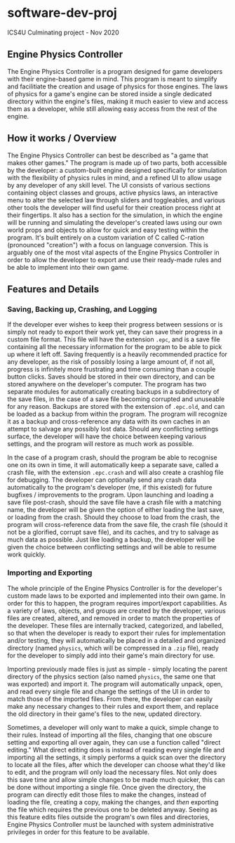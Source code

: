 # software-dev-proj
ICS4U Culminating project - Nov 2020




## Engine Physics Controller


The Engine Physics Controller is a program designed for game developers with their engine-based game in mind. This program is meant to simplify and facilitiate the creation and usage of physics for those engines. The laws of physics for a game's engine can be stored inside a single dedicated directory within the engine's files, making it much easier to view and access them as a developer, while still allowing easy access from the rest of the engine.



## How it works / Overview


The Engine Physics Controller can best be described as "a game that makes other games." The program is made up of two parts, both accessible by the developer: a custom-built engine designed specifically for simulation with the flexibility of physics rules in mind, and a refined UI to allow usage by any developer of any skill level. The UI consists of various sections containing object classes and groups, active physics laws, an interactive menu to alter the selected law through sliders and toggleables, and various other tools the developer will find useful for their creation process right at their fingertips. It also has a section for the simulation, in which the engine will be running and simulating the developer's created laws using our own world props and objects to allow for quick and easy testing within the program. It's built entirely on a custom variation of C called C-ration (pronounced "creation") with a focus on language conversion. This is arguably one of the most vital aspects of the Engine Physics Controller in order to allow the developer to export and use their ready-made rules and be able to implement into their own game.



## Features and Details


### Saving, Backing up, Crashing, and Logging

If the developer ever wishes to keep their progress between sessions or is simply not ready to export their work yet, they can save their progress in a custom file format. This file will have the extension `.epc`, and is a save file containing all the necessary information for the program to be able to pick up where it left off. Saving frequently is a heavily recommended practice for any developer, as the risk of possibly losing a large amount of, if not all, progress is infinitely more frustrating and time consuming than a couple button clicks. Saves should be stored in their own directory, and can be stored anywhere on the developer's computer. The program has two separate modules for automatically creating backups in a subdirectory of the save files, in the case of a save file becoming corrupted and unuseable for any reason. Backups are stored with the extension of `.epc.old`, and can be loaded as a backup from within the program. The program will recognize it as a backup and cross-reference any data with its own caches in an attempt to salvage any possibly lost data. Should any conflicting settings surface, the developer will have the choice between keeping various settings, and the program will restore as much work as possible.

In the case of a program crash, should the program be able to recognise one on its own in time, it will automatically keep a separate save, called a crash file, with the extension `.epc.crash` and will also create a crashlog file for debugging. The developer can optionally send any crash data automatically to the program's developer (me, if this existed) for future bugfixes / improvements to the program. Upon launching and loading a save file post-crash, should the save file have a crash file with a matching name, the developer will be given the option of either loading the last save, or loading from the crash. Should they choose to load from the crash, the program will cross-reference data from the save file, the crash file (should it not be a glorified, corrupt save file), and its caches, and try to salvage as much data as possible. Just like loading a backup, the developer will be given the choice between conflicting settings and will be able to resume work quickly.


### Importing and Exporting


The whole principle of the Engine Physics Controller is for the developer's custom made laws to be exported and implemented into their own game. In order for this to happen, the program requires import/export capabilities. As a variety of laws, objects, and groups are created by the developer, various files are created, altered, and removed in order to match the properties of the developer. These files are internally tracked, categorized, and labelled, so that when the developer is ready to export their rules for implementation and/or testing, they will automatically be placed in a detailed and organized directory (named `physics`, which will be compressed in a `.zip` file), ready for the developer to simply add into their game's main directory for use. 

Importing previously made files is just as simple - simply locating the parent directory of the physics section (also named `physics`, the same one that was exported) and import it. The program will automatically unpack, open, and read every single file and change the settings of the UI in order to match those of the imported files. From there, the developer can easily make any necessary changes to their rules and export them, and replace the old directory in their game's files to the new, updated directory.

Sometimes, a developer will only want to make a quick, simple change to their rules. Instead of importing all the files, changing that one obscure setting and exporting all over again, they can use a function called "direct editing." What direct editing does is instead of reading every single file and importing all the settings, it simply performs a quick scan over the directory to locate all the files, after which the developer can choose what they'd like to edit, and the program will only load the necessary files. Not only does this save time and allow simple changes to be made much quicker, this can be done without importing a single file. Once given the directory, the program can directly edit those files to make the changes, instead of loading the file, creating a copy, making the changes, and *then* exporting the file which requires the previous one to be deleted anyway. Seeing as this feature edits files outside the program's own files and directories, Engine Physics Controller must be launched with system administrative privileges in order for this feature to be available.
